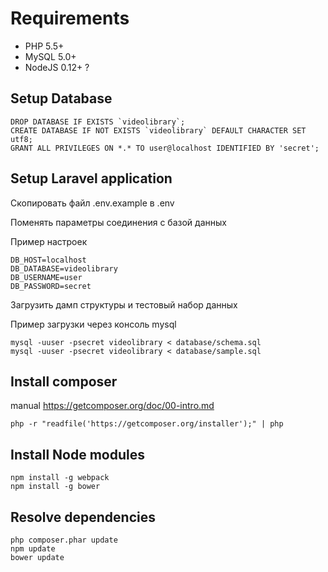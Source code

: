 
# Requirements

* PHP 5.5+
* MySQL 5.0+
* NodeJS 0.12+ ?

## Setup Database

```
DROP DATABASE IF EXISTS `videolibrary`;
CREATE DATABASE IF NOT EXISTS `videolibrary` DEFAULT CHARACTER SET utf8;
GRANT ALL PRIVILEGES ON *.* TO user@localhost IDENTIFIED BY 'secret';
```

## Setup Laravel application

Скопировать файл .env.example в .env

Поменять параметры соединения с базой данных

Пример настроек 

```
DB_HOST=localhost
DB_DATABASE=videolibrary
DB_USERNAME=user
DB_PASSWORD=secret
```

Загрузить дамп структуры и тестовый набор данных

Пример загрузки через консоль mysql

```
mysql -uuser -psecret videolibrary < database/schema.sql
mysql -uuser -psecret videolibrary < database/sample.sql
```

## Install composer

manual https://getcomposer.org/doc/00-intro.md

```php -r "readfile('https://getcomposer.org/installer');" | php```

## Install Node modules

```
npm install -g webpack
npm install -g bower
```

## Resolve dependencies

```
php composer.phar update
npm update
bower update
```
